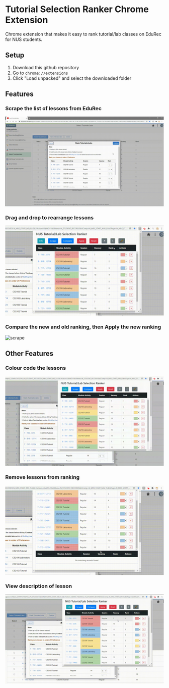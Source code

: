 # Tutorial Selection Ranker Chrome Extension

Chrome extension that makes it easy to rank tutorial/lab classes on EduRec for NUS students.

## Setup

1. Download this github repository
2. Go to `chrome://extensions`
3. Click "Load unpacked" and select the downloaded folder

## Features

### Scrape the list of lessons from EduRec
![scrape](/gifs/scrape.gif)

### Drag and drop to rearrange lessons
![scrape](/gifs/rearrange.gif)

### Compare the new and old ranking, then Apply the new ranking
![scrape](/gifs/compare_apply.gif)

## Other Features

### Colour code the lessons
![scrape](/gifs/color_code.gif)

### Remove lessons from ranking
![scrape](/gifs/remove_rank.gif)

### View description of lesson
![scrape](/gifs/view_description.gif)
